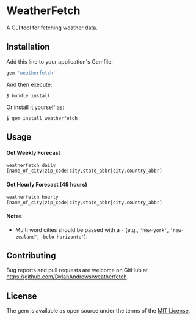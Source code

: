 # WeatherFetch

A CLI tool for fetching weather data.

## Installation

Add this line to your application's Gemfile:

```ruby
gem 'weatherfetch'
```

And then execute:

    $ bundle install

Or install it yourself as:

    $ gem install weatherfetch

## Usage

#### Get Weekly Forecast
`weatherfetch daily [name_of_city|zip_code|city,state_abbr|city,country_abbr]`

#### Get Hourly Forecast (48 hours)
`weatherfetch hourly [name_of_city|zip_code|city,state_abbr|city,country_abbr]`

#### Notes
* Multi word cities should be passed with a `-` (e.g., `'new-york'`, `'new-zealand'`, `'belo-horizonte'`).

## Contributing

Bug reports and pull requests are welcome on GitHub at https://github.com/DylanAndrews/weatherfetch.

## License

The gem is available as open source under the terms of the [MIT License](https://opensource.org/licenses/MIT).
